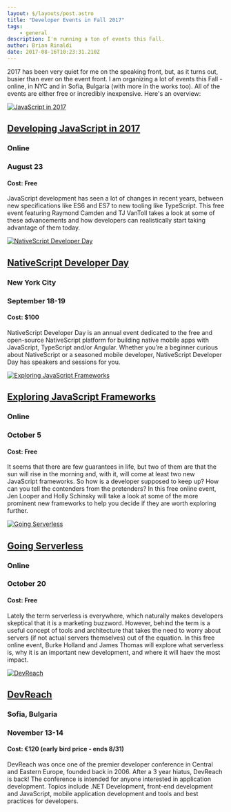 ```yaml
---
layout: $/layouts/post.astro
title: "Developer Events in Fall 2017"
tags:
    - general
description: I'm running a ton of events this Fall.
author: Brian Rinaldi
date: 2017-08-16T10:23:31.210Z
---
```


2017 has been very quiet for me on the speaking front, but, as it turns out, busier than ever on the event front. I am organizing a lot of events this Fall - online, in NYC and in Sofia, Bulgaria (with more in the works too). All of the events are either free or incredibly inexpensive. Here's an overview:<!--more-->

[![JavaScript in 2017](/images/posts/events2017/JavaScript2017.jpg)](http://certifiedfreshevents.com/events/javascript-2017/)

## [Developing JavaScript in 2017](http://certifiedfreshevents.com/events/javascript-2017/)
### Online
### August 23
#### Cost: Free

JavaScript development has seen a lot of changes in recent years, between new specifications like ES6 and ES7 to new tooling like TypeScript. This free event featuring Raymond Camden and TJ VanToll takes a look at some of these advancements and how developers can realistically start taking advantage of them today.

[![NativeScript Developer Day](/images/posts/events2017/NativeScriptDay.jpg)](http://developerday.nativescript.org/)

## [NativeScript Developer Day](http://developerday.nativescript.org/)
### New York City
### September 18-19
#### Cost: $100

NativeScript Developer Day is an annual event dedicated to the free and open-source NativeScript platform for building native mobile apps with JavaScript, TypeScript and/or Angular. Whether you’re a beginner curious about NativeScript or a seasoned mobile developer, NativeScript Developer Day has speakers and sessions for you.

[![Exploring JavaScript Frameworks](/images/posts/events2017/JSFrameworks.jpg)](http://certifiedfreshevents.com/events/exploring-javascript-frameworks/)

## [Exploring JavaScript Frameworks](http://certifiedfreshevents.com/events/exploring-javascript-frameworks/)
### Online
### October 5
#### Cost: Free

It seems that there are few guarantees in life, but two of them are that the sun will rise in the morning and, with it, will come at least two new JavaScript frameworks. So how is a developer supposed to keep up? How can you tell the contenders from the pretenders? In this free online event, Jen Looper and Holly Schinsky will take a look at some of the more prominent new frameworks to help you decide if they are worth exploring further.

[![Going Serverless](/images/posts/events2017/Serverless.jpg)](http://certifiedfreshevents.com/events/going-serverless/)

## [Going Serverless](http://certifiedfreshevents.com/events/going-serverless/)
### Online
### October 20
#### Cost: Free

Lately the term serverless is everywhere, which naturally makes developers skeptical that it is a marketing buzzword. However, behind the term is a useful concept of tools and architecture that takes the need to worry about servers (if not actual servers themselves) out of the equation. In this free online event, Burke Holland and James Thomas will explore what serverless is, why it is an important new development, and where it will haev the most impact.

[![DevReach](/images/posts/events2017/DevReach.jpg)](http://devreach.com/)

## [DevReach](http://devreach.com/)
### Sofia, Bulgaria
### November 13-14
#### Cost: €120 (early bird price - ends 8/31)

DevReach was once one of the premier developer conference in Central and Eastern Europe, founded back in 2006. After a 3 year hiatus, DevReach is back! The conference is intended for anyone interested in application development. Topics include .NET Development, front-end development and JavaScript, mobile application development and tools and best practices for developers.